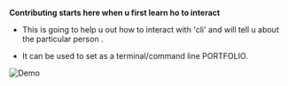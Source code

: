 **Contributing starts here when u first learn ho to interact**

* This is going to help u out how to interact with 'cli' and will tell u about the particular person .

* It can be used to set as a terminal/command line PORTFOLIO.
 
![Demo]("https://github.com/Ishaan28malik/CLI-Resume-/blob/master/output.gif")

